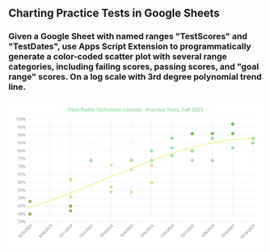 ## Charting Practice Tests in Google Sheets
### Given a Google Sheet with named ranges "TestScores" and "TestDates", use Apps Script Extension to programmatically generate a color-coded scatter plot with several range categories, including failing scores, passing scores, and "goal range" scores. On a log scale with 3rd degree polynomial trend line.

![image](https://github.com/lionthroat/google_sheets_scatterplot/blob/main/scatterplot_sample.png?raw=true)
